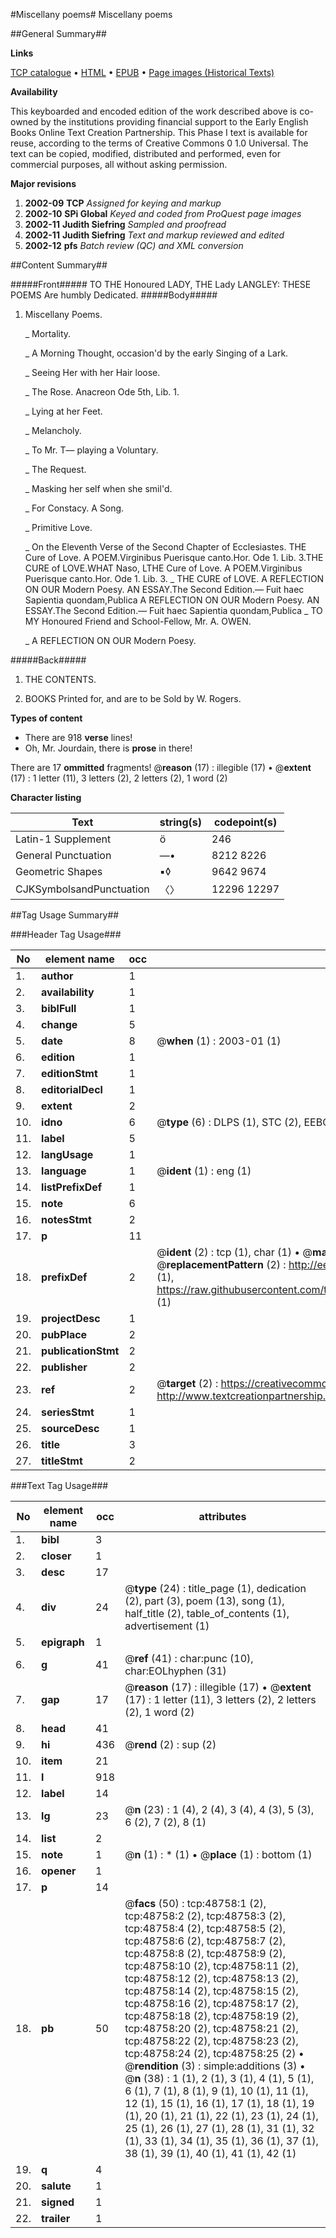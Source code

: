 #Miscellany poems#
Miscellany poems

##General Summary##

**Links**

[TCP catalogue](http://www.ota.ox.ac.uk/tcp/)  • 
[HTML](http://tei.it.ox.ac.uk/tcp/Texts-HTML/free/A50/A50992.html)  • 
[EPUB](http://tei.it.ox.ac.uk/tcp/Texts-EPUB/free/A50/A50992.epub) • 
[Page images (Historical Texts)](https://data.historicaltexts.jisc.ac.uk/view?pubId=eebo-11766659e&pageId=eebo-11766659e-48758-1)

**Availability**

This keyboarded and encoded edition of the
	       work described above is co-owned by the institutions
	       providing financial support to the Early English Books
	       Online Text Creation Partnership. This Phase I text is
	       available for reuse, according to the terms of Creative
	       Commons 0 1.0 Universal. The text can be copied,
	       modified, distributed and performed, even for
	       commercial purposes, all without asking permission.

**Major revisions**

1. __2002-09__ __TCP__ *Assigned for keying and markup*
1. __2002-10__ __SPi Global__ *Keyed and coded from ProQuest page images*
1. __2002-11__ __Judith Siefring__ *Sampled and proofread*
1. __2002-11__ __Judith Siefring__ *Text and markup reviewed and edited*
1. __2002-12__ __pfs__ *Batch review (QC) and XML conversion*

##Content Summary##

#####Front#####
TO THE Honoured LADY, THE Lady LANGLEY: THESE POEMS Are humbly Dedicated.
#####Body#####

1. Miscellany Poems.

    _ Mortality.

    _ A Morning Thought, occasion'd by the early Singing of a Lark.

    _ Seeing Her with her Hair loose.

    _ The Rose. Anacreon Ode 5th, Lib. 1.

    _ Lying at her Feet.

    _ Melancholy.

    _ To Mr. T— playing a Voluntary.

    _ The Request.

    _ Masking her self when she smil'd.

    _ For Constacy. A Song.

    _ Primitive Love.

    _ On the Eleventh Verse of the Second Chapter of Ecclesiastes.
THE Cure of Love. A POEM.Virginibus Puerisque canto.Hor. Ode 1. Lib. 3.THE CURE of LOVE.WHAT Naso, LTHE Cure of Love. A POEM.Virginibus Puerisque canto.Hor. Ode 1. Lib. 3.
    _ THE CURE of LOVE.
A REFLECTION ON OUR Modern Poesy. AN ESSAY.The Second Edition.— Fuit haec Sapientia quondam,Publica A REFLECTION ON OUR Modern Poesy. AN ESSAY.The Second Edition.— Fuit haec Sapientia quondam,Publica 
    _ TO MY Honoured Friend and School-Fellow, Mr. A. OWEN.

    _ A REFLECTION ON OUR Modern Poesy.

#####Back#####

1. THE CONTENTS.

1. BOOKS Printed for, and are to be Sold by W. Rogers.

**Types of content**

  * There are 918 **verse** lines!
  * Oh, Mr. Jourdain, there is **prose** in there!

There are 17 **ommitted** fragments! 
 @__reason__ (17) : illegible (17)  •  @__extent__ (17) : 1 letter (11), 3 letters (2), 2 letters (2), 1 word (2)

**Character listing**


|Text|string(s)|codepoint(s)|
|---|---|---|
|Latin-1 Supplement|ö|246|
|General Punctuation|—•|8212 8226|
|Geometric Shapes|▪◊|9642 9674|
|CJKSymbolsandPunctuation|〈〉|12296 12297|

##Tag Usage Summary##

###Header Tag Usage###

|No|element name|occ|attributes|
|---|---|---|---|
|1.|__author__|1||
|2.|__availability__|1||
|3.|__biblFull__|1||
|4.|__change__|5||
|5.|__date__|8| @__when__ (1) : 2003-01 (1)|
|6.|__edition__|1||
|7.|__editionStmt__|1||
|8.|__editorialDecl__|1||
|9.|__extent__|2||
|10.|__idno__|6| @__type__ (6) : DLPS (1), STC (2), EEBO-CITATION (1), OCLC (1), VID (1)|
|11.|__label__|5||
|12.|__langUsage__|1||
|13.|__language__|1| @__ident__ (1) : eng (1)|
|14.|__listPrefixDef__|1||
|15.|__note__|6||
|16.|__notesStmt__|2||
|17.|__p__|11||
|18.|__prefixDef__|2| @__ident__ (2) : tcp (1), char (1)  •  @__matchPattern__ (2) : ([0-9\-]+):([0-9IVX]+) (1), (.+) (1)  •  @__replacementPattern__ (2) : http://eebo.chadwyck.com/downloadtiff?vid=$1&page=$2 (1), https://raw.githubusercontent.com/textcreationpartnership/Texts/master/tcpchars.xml#$1 (1)|
|19.|__projectDesc__|1||
|20.|__pubPlace__|2||
|21.|__publicationStmt__|2||
|22.|__publisher__|2||
|23.|__ref__|2| @__target__ (2) : https://creativecommons.org/publicdomain/zero/1.0/ (1), http://www.textcreationpartnership.org/docs/. (1)|
|24.|__seriesStmt__|1||
|25.|__sourceDesc__|1||
|26.|__title__|3||
|27.|__titleStmt__|2||


###Text Tag Usage###

|No|element name|occ|attributes|
|---|---|---|---|
|1.|__bibl__|3||
|2.|__closer__|1||
|3.|__desc__|17||
|4.|__div__|24| @__type__ (24) : title_page (1), dedication (2), part (3), poem (13), song (1), half_title (2), table_of_contents (1), advertisement (1)|
|5.|__epigraph__|1||
|6.|__g__|41| @__ref__ (41) : char:punc (10), char:EOLhyphen (31)|
|7.|__gap__|17| @__reason__ (17) : illegible (17)  •  @__extent__ (17) : 1 letter (11), 3 letters (2), 2 letters (2), 1 word (2)|
|8.|__head__|41||
|9.|__hi__|436| @__rend__ (2) : sup (2)|
|10.|__item__|21||
|11.|__l__|918||
|12.|__label__|14||
|13.|__lg__|23| @__n__ (23) : 1 (4), 2 (4), 3 (4), 4 (3), 5 (3), 6 (2), 7 (2), 8 (1)|
|14.|__list__|2||
|15.|__note__|1| @__n__ (1) : * (1)  •  @__place__ (1) : bottom (1)|
|16.|__opener__|1||
|17.|__p__|14||
|18.|__pb__|50| @__facs__ (50) : tcp:48758:1 (2), tcp:48758:2 (2), tcp:48758:3 (2), tcp:48758:4 (2), tcp:48758:5 (2), tcp:48758:6 (2), tcp:48758:7 (2), tcp:48758:8 (2), tcp:48758:9 (2), tcp:48758:10 (2), tcp:48758:11 (2), tcp:48758:12 (2), tcp:48758:13 (2), tcp:48758:14 (2), tcp:48758:15 (2), tcp:48758:16 (2), tcp:48758:17 (2), tcp:48758:18 (2), tcp:48758:19 (2), tcp:48758:20 (2), tcp:48758:21 (2), tcp:48758:22 (2), tcp:48758:23 (2), tcp:48758:24 (2), tcp:48758:25 (2)  •  @__rendition__ (3) : simple:additions (3)  •  @__n__ (38) : 1 (1), 2 (1), 3 (1), 4 (1), 5 (1), 6 (1), 7 (1), 8 (1), 9 (1), 10 (1), 11 (1), 12 (1), 15 (1), 16 (1), 17 (1), 18 (1), 19 (1), 20 (1), 21 (1), 22 (1), 23 (1), 24 (1), 25 (1), 26 (1), 27 (1), 28 (1), 31 (1), 32 (1), 33 (1), 34 (1), 35 (1), 36 (1), 37 (1), 38 (1), 39 (1), 40 (1), 41 (1), 42 (1)|
|19.|__q__|4||
|20.|__salute__|1||
|21.|__signed__|1||
|22.|__trailer__|1||

